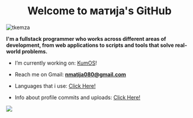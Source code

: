 <h1 align="center">Welcome to матија's GitHub</h1>

<p align="left"> <img src="https://komarev.com/ghpvc/?username=tkemza&label=Profile%20views&color=0e75b6&style=flat" alt="tkemza" /> </p>
<p>
    <b>I'm a fullstack programmer who works across different areas of development, from web applications to scripts and tools that solve real-world problems.
</b>
<br>
    
- I’m currently working on: [KumOS](https://github.com/TodorW/ZephyrOS)!

- Reach me on Gmail: **nmatija080@gmail.com**

- Languages that i use: [Click Here!](technologies.md)

- Info about profile commits and uploads: [Click Here!](info.md)

![](https://github-readme-stats.vercel.app/api/top-langs/?username=n11kol11c&theme=dark&hide_border=false&include_all_commits=true&count_private=true&layout=compact)
